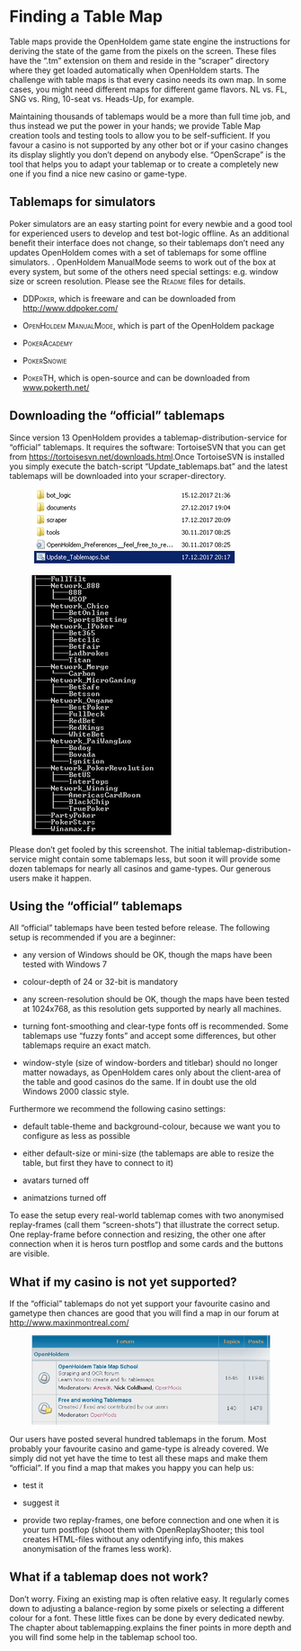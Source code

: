 # Finding a Table Map 

Table maps provide the OpenHoldem game state engine the instructions for
deriving the state of the game from the pixels on the screen. These
files have the “.tm” extension on them and reside in the “scraper”
directory where they get loaded automatically when OpenHoldem starts.
The challenge with table maps is that every casino needs its own map. In
some cases, you might need different maps for different game flavors. NL
vs. FL, SNG vs. Ring, 10-seat vs. Heads-Up, for example.

Maintaining thousands of tablemaps would be a more than full time job,
and thus instead we put the power in your hands; we provide Table Map
creation tools and testing tools to allow you to be self-sufficient. If
you favour a casino is not supported by any other bot or if your casino
changes its display slightly you don’t depend on anybody else.
“OpenScrape” is the tool that helps you to adapt your tablemap or to
create a completely new one if you find a nice new casino or game-type.

## Tablemaps for simulators

Poker simulators are an easy starting point for every newbie and a good
tool for experienced users to develop and test bot-logic offline. As an
additional benefit their interface does not change, so their tablemaps
don’t need any updates OpenHoldem comes with a set of tablemaps for some
offline simulators. . OpenHoldem ManualMode seems to work out of the box
at every system, but some of the others need special settings: e.g.
window size or screen resolution. Please see the
<span class="smallcaps">Readme</span> files for details.

- <span class="smallcaps">DDPoker</span>, which is freeware and can be
  downloaded from <http://www.ddpoker.com/>

- <span class="smallcaps">OpenHoldem ManualMode</span>, which is part of
  the OpenHoldem package

- <span class="smallcaps">PokerAcademy</span>

- <span class="smallcaps">PokerSnowie</span>

- <span class="smallcaps">PokerTH</span>, which is open-source and can
  be downloaded from
  <a href="www.pokerth.net/" class="uri">www.pokerth.net/</a>

## Downloading the “official” tablemaps

Since version 13 OpenHoldem provides a tablemap-distribution-service for
“official” tablemaps. It requires the software: TortoiseSVN that you can
get from <https://tortoisesvn.net/downloads.html>.Once TortoiseSVN is
installed you simply execute the batch-script “Update_tablemaps.bat” and
the latest tablemaps will be downloaded into your scraper-directory.

<figure>
<img src="images/update_tablemap_script.png" />
</figure>

<figure>
<img src="images/official_real_world_casinos.png" />
</figure>

Please don’t get fooled by this screenshot. The initial
tablemap-distribution-service might contain some tablemaps less, but
soon it will provide some dozen tablemaps for nearly all casinos and
game-types. Our generous users make it happen.

## Using the “official” tablemaps

All “official” tablemaps have been tested before release. The following
setup is recommended if you are a beginner:

- any version of Windows should be OK, though the maps have been tested
  with Windows 7

- colour-depth of 24 or 32-bit is mandatory

- any screen-resolution should be OK, though the maps have been tested
  at 1024x768, as this resolution gets supported by nearly all machines.

- turning font-smoothing and clear-type fonts off is recommended. Some
  tablemaps use “fuzzy fonts” and accept some differences, but other
  tablemaps require an exact match.

- window-style (size of window-borders and titlebar) should no longer
  matter nowadays, as OpenHoldem cares only about the client-area of the
  table and good casinos do the same. If in doubt use the old Windows
  2000 classic style.

Furthermore we recommend the following casino settings:

- default table-theme and background-colour, because we want you to
  configure as less as possible

- either default-size or mini-size (the tablemaps are able to resize the
  table, but first they have to connect to it)

- avatars turned off

- animatzions turned off

To ease the setup every real-world tablemap comes with two anonymised
replay-frames (call them “screen-shots”) that illustrate the correct
setup. One replay-frame before connection and resizing, the other one
after connection when it is heros turn postflop and some cards and the
buttons are visible.

## What if my casino is not yet supported?

If the “official” tablemaps do not yet support your favourite casino and
gametype then chances are good that you will find a map in our forum at
<http://www.maxinmontreal.com/>

<figure>
<img src="images/maxinmontreal_tablemap_forums.png" />
</figure>

Our users have posted several hundred tablemaps in the forum. Most
probably your favourite casino and game-type is already covered. We
simply did not yet have the time to test all these maps and make them
“official”. If you find a map that makes you happy you can help us:

- test it

- suggest it

- provide two replay-frames, one before connection and one when it is
  your turn postflop (shoot them with OpenReplayShooter; this tool
  creates HTML-files without any odentifying info, this makes
  anonymisation of the frames less work).

## What if a tablemap does not work?

Don’t worry. Fixing an existing map is often relative easy. It regularly
comes down to adjusting a balance-region by some pixels or selecting a
different colour for a font. These little fixes can be done by every
dedicated newby. The chapter about tablemapping.explains the finer
points in more depth and you will find some help in the tablemap school
too.
